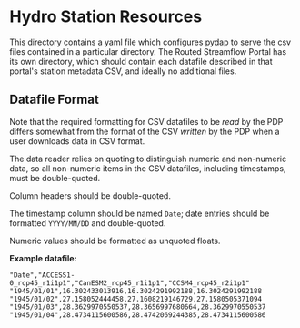 # Hydro Station Resources

This directory contains a yaml file which configures pydap to serve the
csv files contained in a particular directory. The Routed Streamflow Portal has its
own directory, which should contain each datafile described in that portal's
station metadata CSV, and ideally no additional files.

## Datafile Format

Note that the required formatting for CSV datafiles to be *read* by the PDP differs somewhat
from the format of the CSV *written* by the PDP when a user downloads data in CSV format.

The data reader relies on quoting to distinguish numeric and non-numeric data, so 
all non-numeric items in the CSV datafiles, including timestamps, must be double-quoted. 

Column headers should be double-quoted.

The timestamp column should be named `Date`; date entries should be formatted `YYYY/MM/DD`
and double-quoted.

Numeric values should be formatted as unquoted floats.

**Example datafile:**
```
"Date","ACCESS1-0_rcp45_r1i1p1","CanESM2_rcp45_r1i1p1","CCSM4_rcp45_r2i1p1"
"1945/01/01",16.302433013916,16.3024291992188,16.3024291992188
"1945/01/02",27.158052444458,27.1608219146729,27.1580505371094
"1945/01/03",28.3629970550537,28.3656997680664,28.3629970550537
"1945/01/04",28.4734115600586,28.4742069244385,28.4734115600586
```
